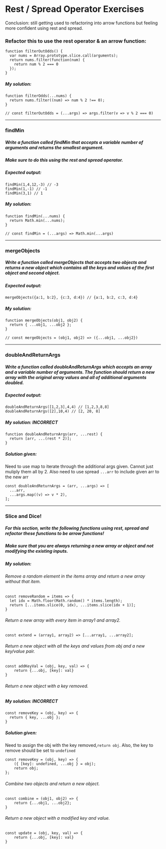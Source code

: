# Rest / Spread Operator Exercises

Conclusion: still getting used to refactoring into arrow functions but feeling more confident using rest and spread. 

### Refactor this to use the rest operator & an arrow function:

```
function filterOutOdds() {
  var nums = Array.prototype.slice.call(arguments);
  return nums.filter(function(num) {
    return num % 2 === 0
  });
}
```

##### My solution:
```
function filterOdds(...nums) {
  return nums.filter((num) => num % 2 !== 0);
}

// const filterOutOdds = (...args) => args.filter(v => v % 2 === 0)
```

---

### findMin
##### Write a function called findMin that accepts a variable number of arguments and returns the smallest argument.

##### Make sure to do this using the rest and spread operator.

##### Expected output:
```
findMin(1,4,12,-3) // -3
findMin(1,-1) // -1
findMin(3,1) // 1
```

##### My solution:
```
function findMin(...nums) {
  return Math.min(...nums);
}

// const findMin = (...args) => Math.min(...args)
```

---


### mergeObjects
##### Write a function called mergeObjects that accepts two objects and returns a new object which contains all the keys and values of the first object and second object.

##### Expected output:
```
mergeObjects({a:1, b:2}, {c:3, d:4}) // {a:1, b:2, c:3, d:4}
```

##### My solution:
```
function mergeObjects(obj1, obj2) {
  return { ...obj1, ...obj2 };
}

// const mergeObjects = (obj1, obj2) => ({...obj1, ...obj2})
```

---



### doubleAndReturnArgs
##### Write a function called doubleAndReturnArgs which accepts an array and a variable number of arguments. The function should return a new array with the original array values and all of additional arguments doubled.

##### Expected output:
```
doubleAndReturnArgs([1,2,3],4,4) // [1,2,3,8,8]
doubleAndReturnArgs([2],10,4) // [2, 20, 8]
```

##### My solution: INCORRECT
```
function doubleAndReturnArgs(arr, ...rest) {
  return [arr, ...(rest * 2)];
}
```

##### Solution given:
Need to use map to iterate through the additional args given. Cannot just muliply them all by 2. Also need to use spread `...arr` to include given arr to the new arr
```
const doubleAndReturnArgs = (arr, ...args) => [
  ...arr,
  ...args.map((v) => v * 2),
];
```

---

### Slice and Dice!
##### For this section, write the following functions using rest, spread and refactor these functions to be arrow functions!

##### Make sure that you are always returning a new array or object and not modifying the existing inputs.


##### My solution:

###### Remove a random element in the items array and return a new array without that item.

```
const removeRandom = items => {
  let idx = Math.floor(Math.random() * items.length);
  return [...items.slice(0, idx), ...items.slice(idx + 1)];
}
```

###### Return a new array with every item in array1 and array2.

```
const extend = (array1, array2) => [...array1, ...array2];
```
###### Return a new object with all the keys and values from obj and a new key/value pair.

```
const addKeyVal = (obj, key, val) => {
    return {...obj, [key]: val}
}
```

###### Return a new object with a key removed.
##### My solution: INCORRECT
```
const removeKey = (obj, key) => {
  return { key, ...obj };
}
```

##### Solution given:
Need to assign the obj with the key removed,`return obj`.
Also, the key to remove should be set to `undefined`
```
const removeKey = (obj, key) => {
    ({ [key]: undefined, ...obj } = obj);
    return obj;
};

```

###### Combine two objects and return a new object.
```
const combine = (obj1, obj2) => {
    return {...obj1, ...obj2};
} 
```

###### Return a new object with a modified key and value.
```
const update = (obj, key, val) => {
    return {...obj, [key]: val}
}
```